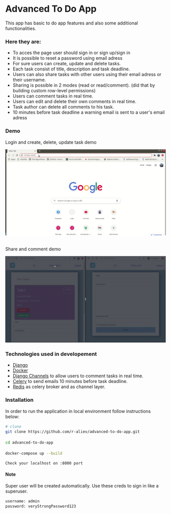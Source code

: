 # Advanced To Do App
  
  This app has basic to do app features and also some additional functionalities.
 
  ### Here they are:

  - To acces the page user should sign in or sign up/sign in
  - It is possible to reset a password using email adress
  - For sure users can create, update and delete tasks.
  - Each task consist of title, description and task deadline.
  - Users can also share tasks with other users using their email adress or their username.
  - Sharing is possible in 2 modes (read or read/comment). (did that by building custom row-level permissions)
  - Users can comment tasks in real time.
  - Users can edit and delete their own comments in real time.
  - Task author can delete all comments to his task.
  - 10 minutes before task deadline a warning email is sent to a user's email adress

  ### Demo

  Login and create, delete, update task demo
  
  ![Login and CRUD of Tasks demo](demo-gif/crud.gif)
  <br/>
  <br/>

  Share and comment demo
  
  ![Share and Comment demo](demo-gif/share-comment.gif)


  ### Technologies used in developement

  - [Django](https://www.djangoproject.com/)
  - [Docker](https://www.docker.com/)
  - [Django Channels](https://channels.readthedocs.io/) to allow users to comment tasks in real time.
  - [Celery](https://docs.celeryproject.org/) to send emails 10 minutes before task deadline.
  - [Redis](https://redis.io/) as celery broker and as channel layer.

    
    
  ### Installation
  In order to run the application in local environment follow instructions below:
  
  ```bash
  # clone
  git clone https://github.com/r-aliev/advanced-to-do-app.git
  
  cd advanced-to-do-app
  
  docker-compose up --build

  ```
    Check your localhost on :8000 port
  
  #### Note 
  Super user will be created automatically.
  Use these creds to sign in like a superuser.
  ```
  username: admin
  password: veryStrongPassword123
  ```
